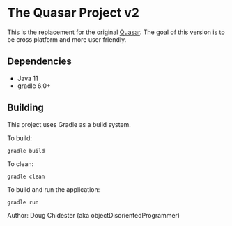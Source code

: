 # The Quasar Project v2
This is the replacement for the original [Quasar](https://github.com/objectDisorientedProgrammer/Quasar). The goal
of this version is to be cross platform and more user friendly.

## Dependencies
* Java 11
* gradle 6.0+

## Building
This project uses Gradle as a build system.

To build:

    gradle build

To clean:

    gradle clean

To build and run the application:

    gradle run


Author: Doug Chidester (aka objectDisorientedProgrammer)
